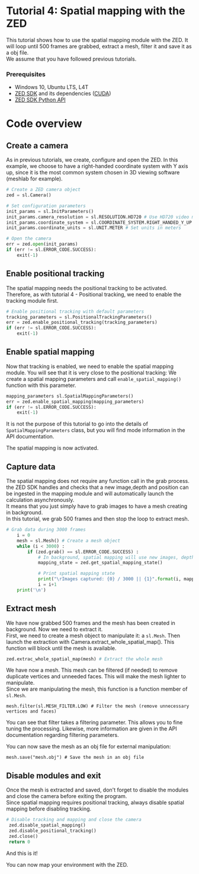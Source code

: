 # Tutorial 4: Spatial mapping with the ZED

This tutorial shows how to use the spatial mapping module with the ZED. It will loop until 500 frames are grabbed, extract a mesh, filter it and save it as a obj file.<br/>
We assume that you have followed previous tutorials.

### Prerequisites

- Windows 10, Ubuntu LTS, L4T
- [ZED SDK](https://www.stereolabs.com/developers/) and its dependencies ([CUDA](https://developer.nvidia.com/cuda-downloads))
- [ZED SDK Python API](https://www.stereolabs.com/docs/app-development/python/install/)

# Code overview
## Create a camera

As in previous tutorials, we create, configure and open the ZED. In this example, we choose to have a right-handed coordinate system  with Y axis up, since it is the most common system chosen in 3D viewing software (meshlab for example).

``` python
# Create a ZED camera object
zed = sl.Camera()

# Set configuration parameters
init_params = sl.InitParameters()
init_params.camera_resolution = sl.RESOLUTION.HD720 # Use HD720 video mode (default fps: 60)
init_params.coordinate_system = sl.COORDINATE_SYSTEM.RIGHT_HANDED_Y_UP # Use a right-handed Y-up coordinate system
init_params.coordinate_units = sl.UNIT.METER # Set units in meters

# Open the camera
err = zed.open(init_params)
if (err != sl.ERROR_CODE.SUCCESS):
    exit(-1)
```

## Enable positional tracking

The spatial mapping needs the positional tracking to be activated. Therefore, as with tutorial 4 - Positional tracking, we need to enable the tracking module first.

```python
# Enable positional tracking with default parameters
tracking_parameters = sl.PositionalTrackingParameters()
err = zed.enable_positional_tracking(tracking_parameters)
if (err != sl.ERROR_CODE.SUCCESS):
    exit(-1)
```

## Enable spatial mapping

Now that tracking is enabled, we need to enable the spatial mapping module. You will see that it is very close to the positional tracking: We create a spatial mapping parameters and call `enable_spatial_mapping()` function with this parameter.

```python
mapping_parameters sl.SpatialMappingParameters()
err = zed.enable_spatial_mapping(mapping_parameters)
if (err != sl.ERROR_CODE.SUCCESS):
    exit(-1)
```

It is not the purpose of this tutorial to go into the details of `SpatialMappingParameters` class, but you will find mode information in the API documentation.

The spatial mapping is now activated.

## Capture data

The spatial mapping does not require any function call in the grab process. the ZED SDK handles and checks that a new image,depth and position can be ingested in the mapping module and will automatically launch the calculation asynchronously.<br/>
It means that you just simply have to grab images to have a mesh creating in background.<br/>
In this tutorial, we grab 500 frames and then stop the loop to extract mesh.

```python
# Grab data during 3000 frames
	i = 0
	mesh = sl.Mesh() # Create a mesh object
	while (i < 3000) :
		if (zed.grab() == sl.ERROR_CODE.SUCCESS) :
			# In background, spatial mapping will use new images, depth and pose to create and update the mesh. No specific functions are required here
			mapping_state = zed.get_spatial_mapping_state()

			# Print spatial mapping state
			print("\rImages captured: {0} / 3000 || {1}".format(i, mapping_state))
			i = i+1
	print('\n')
```

## Extract mesh

We have now grabbed 500 frames and the mesh has been created in background. Now we need to extract it.<br/>
First, we need to create a mesh object to manipulate it: a `sl.Mesh`. Then launch the extraction with Camera.extract_whole_spatial_map(). This function will block until the mesh is available.

```python
zed.extrac_whole_spatial_map(mesh) # Extract the whole mesh
```

We have now a mesh. This mesh can be filtered (if needed) to remove duplicate vertices and unneeded faces. This will make the mesh lighter to manipulate.<br/>
Since we are manipulating the mesh, this function is a function member of `sl.Mesh`.<br/>

```
mesh.filter(sl.MESH_FILTER.LOW) # Filter the mesh (remove unnecessary vertices and faces)
 ```

You can see that filter takes a filtering parameter. This allows you to fine tuning the processing. Likewise, more information are given in the API documentation regarding filtering parameters.


You can now save the mesh as an obj file for external manipulation:

```
mesh.save("mesh.obj") # Save the mesh in an obj file
```

## Disable modules and exit

Once the mesh is extracted and saved, don't forget to disable the modules and close the camera before exiting the program.<br/>
Since spatial mapping requires positional tracking, always disable spatial mapping before disabling tracking.

```python
# Disable tracking and mapping and close the camera
 zed.disable_spatial_mapping()
 zed.disable_positional_tracking()
 zed.close()
 return 0
```

And this is it!<br/>

You can now map your environment with the ZED.

